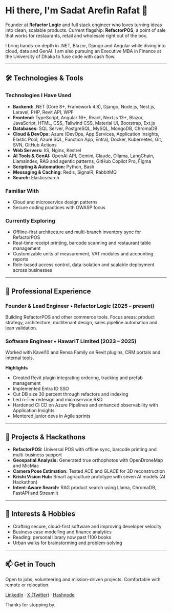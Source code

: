 # Hi there, I'm Sadat Arefin Rafat 👋  

Founder at **Refactor Logic** and full stack engineer who loves turning ideas into clean, scalable products. Current flagship: **RefactorPOS**, a point of sale that works for restaurants, retail and wholesale right out of the box.  

I bring hands-on depth in .NET, Blazor, Django and Angular while diving into cloud, data and GenAI. I am also pursuing an Executive MBA in Finance at the University of Dhaka to fuse code with cash flow.

---

## 🛠️ Technologies & Tools

### Technologies I Have Used  
- **Backend:** .NET (Core 8+, Framework 4.8), Django, Node.js, Nest.js, Laravel, PHP, Revit API, WPF  
- **Frontend:** TypeScript, Angular 16+, React, Next.js 13+, Blazor, JavaScript, HTML, CSS, Tailwind CSS, Material UI, Bootstrap, Ext.js  
- **Databases:** SQL Server, PostgreSQL, MySQL, MongoDB, ChromaDB  
- **Cloud & DevOps:** Azure (DevOps, App Services, Application Insights, Elastic Pool, Azure SQL, Function App, Entra), Docker, Kubernetes, Git, SVN, GitHub Actions  
- **Web Servers:** IIS, Nginx, Kestrel  
- **AI Tools & GenAI:** OpenAI API, Gemini, Claude, Ollama, LangChain, LlamaIndex, RAG and agentic patterns, GitHub Copilot Pro, Figma  
- **Scripting & Automation:** Python, Bash  
- **Messaging & Caching:** Redis, SignalR, RabbitMQ  
- **Search:** Elasticsearch  

### Familiar With  
- Cloud and microservice design patterns  
- Secure coding practices with OWASP focus  

### Currently Exploring  
- Offline-first architecture and multi-branch inventory sync for RefactorPOS  
- Real-time receipt printing, barcode scanning and restaurant table management  
- Customizable units of measurement, VAT modules and accounting reports  
- Role-based access control, data isolation and scalable deployment across businesses

---

## 💼 Professional Experience

### Founder & Lead Engineer • Refactor Logic (2025 – present)  
Building RefactorPOS and other commerce tools. Focus areas: product strategy, architecture, multitenant design, sales pipeline automation and lean validation.

### Software Engineer • HawarIT Limited (2023 – 2025)  
Worked with Kavel10 and Rensa Family on Revit plugins, CRM portals and internal tools.

**Highlights**  
- Created Revit plugin integrating ordering, tracking and prefab management  
- Implemented Entra ID SSO  
- Cut DB size 30 percent through refactors and indexing  
- Led n-Tier redesign and microservice R&D  
- Hardened CI CD on Azure Pipelines and enhanced observability with Application Insights  
- Mentored junior devs in Agile sprints  

---

## 🚀 Projects & Hackathons

- **RefactorPOS:** Universal POS with offline sync, barcode printing and multi-business support  
- **Geospatial Analysis:** Generated true orthophotos with OpenDroneMap and MicMac  
- **Camera Pose Estimation:** Tested ACE and GLACE for 3D reconstruction  
- **Krishi Vision Hub:** Smart agriculture prototype with seven AI models (AI Hackathon)  
- **Intent-Aware Search:** RAG product search using Llama, ChromaDB, FastAPI and Streamlit  

---

## 🌱 Interests & Hobbies  

- Crafting secure, cloud-first software and improving developer velocity  
- Business case modelling and finance analytics  
- Reading: personal library now past 1100 books  
- Urban walks for brainstorming and problem-solving  

---

## 📫 Get in Touch  

Open to jobs, volunteering and mission-driven projects. Comfortable with remote or relocation.  

[LinkedIn](https://www.linkedin.com/in/sadat-arefin-rafat/) · [X (Twitter)](https://x.com/SadatArefinDev) · [Hashnode](https://devrafat.hashnode.dev/)

Thanks for stopping by.
